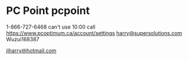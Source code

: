  # PC Point pcpoint
 1-866-727-6468 can't use 10:00 call
 https://www.pcoptimum.ca/account/settings
 harry@supersolutions.com
 Wuzui168387

 jiharry@hotmail.com